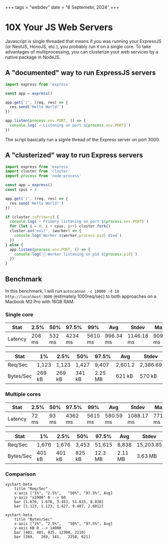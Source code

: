 +++
tags = "webdev"
date = "8 Septemebr, 2024"
+++

# 10X Your JS Web Servers

Javascript is single threaded that means if you was running your ExpressJS (or NestJS, HonoJS, etc.), you probably run it on a single core. To take advantages of multiprocessing, you can clusterize your web services by a native package in NodeJS.

## A "documented" way to run ExpressJS servers

```ts label="index.ts" group="express"
import express from 'express'

const app = express()

app.get('/', (req, res) => {
  res.send('Hello World!')
})

app.listen(process.env.PORT, () => {
  console.log(`⚡️ Listening on port ${process.env.PORT}`)
})
```

The script basically run a signle thread of the Express server on port 3000.

## A "clusterized" way to run Express servers

```ts label="index.ts" group="clusterized-express"
import express from 'express'
import cluster from 'cluster'
import process from 'node:process'

const app = express()
const cpus = 4

app.get('/', (req, res) => {
  res.send('Hello World!')
})

if (cluster.isPrimary) {
  console.log(`⚡️ Primary listening on port ${process.env.PORT}`)
  for (let i = 0; i < cpus; i++) cluster.fork()
  cluster.on('exit', (worker) => {
    console.log(`Worker ${worker.process.pid} died`)
  })
} else {
  app.listen(process.env.PORT, () => {
    console.log(`👷 Worker listening on pid ${process.pid}`)
  })
}
```

## Benchmark

In this benchmark, I will run `autocannon -c 10000 -d 10 http://localhost:3000` (estimately 1000req/sec) to both approaches on a Macbook M2 Pro with 16GB RAM.

### Single core

| Stat    | 2.5%   | 50%    | 97.5%   | 99%     | Avg       | Stdev      | Max     |
| ------- | ------ | ------ | ------- | ------- | --------- | ---------- | ------- |
| Latency | 208 ms | 532 ms | 4234 ms | 5610 ms | 996.34 ms | 1146.18 ms | 9099 ms |

| Stat      | 1%     | 2.5%   | 50%    | 97.5%   | Avg     | Stdev    | Min    |
| --------- | ------ | ------ | ------ | ------- | ------- | -------- | ------ |
| Req/Sec   | 1,123  | 1,123  | 1,427  | 9,407   | 2,601.2 | 2,386.69 | 1,123  |
| Bytes/Sec | 269 kB | 269 kB | 341 kB | 2.25 MB | 621 kB  | 570 kB   | 268 kB |

### Multiple cores

| Stat    | 2.5%  | 50%   | 97.5%   | 99%     | Avg       | Stdev      | Max     |
| ------- | ----- | ----- | ------- | ------- | --------- | ---------- | ------- |
| Latency | 72 ms | 93 ms | 4362 ms | 5615 ms | 580.59 ms | 1088.17 ms | 7710 ms |

| Stat      | 1%     | 2.5%   | 50%    | 97.5%   | Avg     | Stdev     | Min    |
| --------- | ------ | ------ | ------ | ------- | ------- | --------- | ------ |
| Req/Sec   | 1,676  | 1,676  | 3,453  | 51,615  | 8,838   | 15,203.85 | 1,676  |
| Bytes/Sec | 401 kB | 401 kB | 825 kB | 12.3 MB | 2.11 MB | 3.63 MB   | 401 kB |

### Comparison

```mermaid
xychart-beta
    title "Req/Sec"
    x-axis ["1%", "2.5%",	"50%", "97.5%", Avg]
    y-axis "x1000" 0 --> 60
    bar [1.676, 1.676, 3.453, 51.615, 8.838]
    bar [1.123, 1.123, 1.427, 9.407, 2.6012]
```

```mermaid
xychart-beta
    title "Bytes/Sec"
    x-axis ["1%", "2.5%",	"50%", "97.5%", Avg]
    y-axis KB 0 --> 14000
    bar [401, 401, 825, 12300, 2110]
    bar [269,	269, 341,	2250, 621]
```
